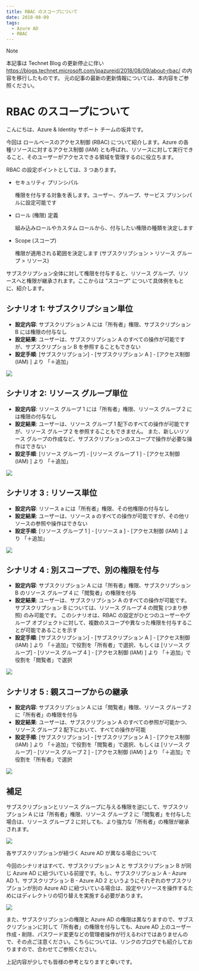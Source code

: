 ```yaml
---
title: RBAC のスコープについて
date: 2018-08-09
tags:
  - Azure AD
  - RBAC
---
```


> [!NOTE]
> 本記事は Technet Blog の更新停止に伴い https://blogs.technet.microsoft.com/jpazureid/2018/08/09/about-rbac/ の内容を移行したものです。
> 元の記事の最新の更新情報については、本内容をご参照ください。

# RBAC のスコープについて

こんにちは、Azure & Identity サポート チームの坂井です。

今回は ロールベースのアクセス制御 (RBAC) について紹介します。Azure の各種リソースに対するアクセス制御 (IAM) とも呼ばれ、リソースに対して実行できること、そのユーザーがアクセスできる領域を管理するのに役立ちます。

RBAC の設定ポイントとしては、3 つあります。

- セキュリティ プリンシパル

    権限を付与する対象を表します。ユーザー、グループ、サービス プリンシパルに設定可能です

- ロール (権限) 定義

    組み込みロールやカスタム ロールから、付与したい権限の種類を決定します

- Scope (スコープ)

    権限が適用される範囲を決定します (サブスクリプション > リソース グループ > リソース)

サブスクリプション全体に対して権限を付与すると、リソース グループ、リソースへと権限が継承されます。ここからは "スコープ" について具体例をもとに、紹介します。

## シナリオ 1: サブスクリプション単位

- **設定内容**: サブスクリプション A には「所有者」権限、サブスクリプション B には権限の付与なし
- **設定結果**: ユーザーは、サブスクリプション A のすべての操作が可能ですが、サブスクリプション B を参照することもできない
- **設定手順**: [サブスクリプション] - [サブスクリプション A ] - [アクセス制御 (IAM) ] より 「＋追加」

![](./about-rbac/scenario1.png)

## シナリオ 2: リソース グループ単位

- **設定内容**: リソース グループ 1 には「所有者」権限、リソース グループ 2 には権限の付与なし
- **設定結果**: ユーザーは、リソース グループ  1  配下のすべての操作が可能ですが、リソース グループ 2 を参照することもできません。 また、新しいリソース グループの作成など、サブスクリプションのスコープで操作が必要な操作はできない
- **設定手順**: [リソース グループ] - [リソース グループ 1 ] - [アクセス制御 (IAM) ] より 「＋追加」

![](./about-rbac/scenario2.png)

## シナリオ 3 : リソース単位

- **設定内容**: リソース a には「所有者」権限、その他権限の付与なし
- **設定結果**: ユーザーは、リソース a のすべての操作が可能ですが、その他リソースの参照や操作はできない
- **設定手順**: [リソース グループ 1 ] - [リソース a ] - [アクセス制御 (IAM) ] より 「＋追加」

![](./about-rbac/scenario3.png)

## シナリオ 4 : 別スコープで、別の権限を付与

- **設定内容**: サブスクリプション A には「所有者」権限、サブスクリプション B のリソース グループ 4 に「閲覧者」の権限を付与
- **設定結果**: ユーザーは、サブスクリプション A のすべての操作が可能です。サブスクリプション B については、リソース グループ 4 の閲覧 (つまり参照) のみ可能です。 このシナリオは、RBAC の設定がひとつのユーザーやグループ オブジェクトに対して、複数のスコープや異なった権限を付与することが可能であることを示す
- **設定手順**: [サブスクリプション] - [サブスクリプション A ] - [アクセス制御 (IAM) ] より 「＋追加」で役割を「所有者」で選択、もしくは [リソース グループ] - [リソース グループ 4 ] - [アクセス制御 (IAM) ] より 「＋追加」で役割を「閲覧者」で選択

![](./about-rbac/scenario4.png)

## シナリオ 5 : 親スコープからの継承

- **設定内容**: サブスクリプション A には「閲覧者」権限、リソース グループ 2 に「所有者」の権限を付与
- **設定結果**: ユーザーは、サブスクリプション A のすべての参照が可能かつ、リソース グループ 2 配下において、すべての操作が可能 
- **設定手順**: [サブスクリプション] - [サブスクリプション A ] - [アクセス制御 (IAM) ] より 「＋追加」で役割を「閲覧者」で選択、もしくは [リソース グループ] - [リソース グループ 2 ] - [アクセス制御 (IAM) ] より 「＋追加」で役割を「所有者」で選択

![](./about-rbac/scenario5.png)

## 補足

サブスクリプションとリソース グループに与える権限を逆にして、サブスクリプション A には「所有者」権限、リソース グループ 2 に「閲覧者」を付与した場合は、リソース グループ 2 に対しても、より強力な「所有者」の権限が継承されます。

![](./about-rbac/supplement.png)

各サブスクリプションが紐づく Azure AD が異なる場合について

今回のシナリオはすべて、サブスクリプション A と サブスクリプション B が同じ Azure AD に紐づいている前提です。もし、サブスクリプション A - Azure AD 1、サブスクリプション B - Azure AD 2 というようにそれぞれのサブスクリプションが別の Azure AD に紐づいている場合は、設定やリソースを操作するためにはディレクトリの切り替えを実施する必要があります。

![](./about-rbac/directory-switching.png)

また、サブスクリプションの権限と Azure AD の権限は異なりますので、サブスクリプションに対して「所有者」の権限を付与しても、Azure AD 上のユーザー作成・削除、パスワード変更などの管理者操作が行えるわけではありませんので、その点ご注意ください。こちらについては、リンクのブログでも紹介しておりますので、合わせてご参照ください。

上記内容が少しでも皆様の参考となりますと幸いです。

